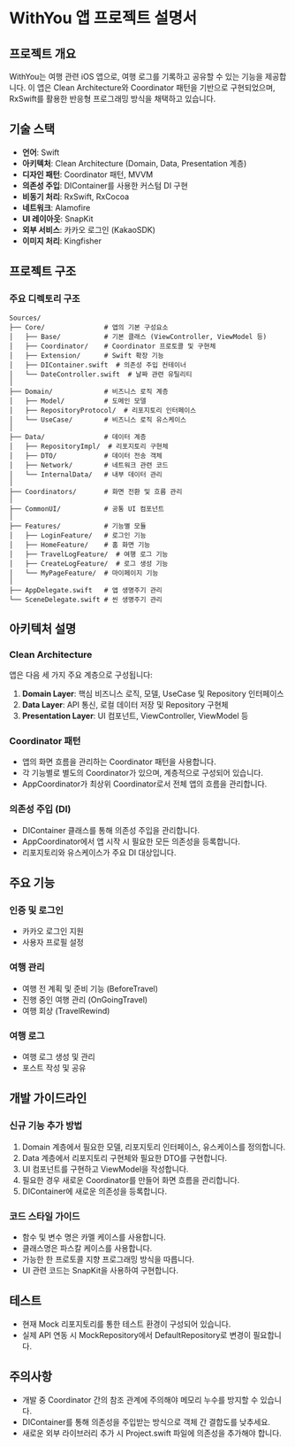 # WithYou 앱 프로젝트 설명서

## 프로젝트 개요
WithYou는 여행 관련 iOS 앱으로, 여행 로그를 기록하고 공유할 수 있는 기능을 제공합니다. 이 앱은 Clean Architecture와 Coordinator 패턴을 기반으로 구현되었으며, RxSwift를 활용한 반응형 프로그래밍 방식을 채택하고 있습니다.

## 기술 스택
- **언어**: Swift
- **아키텍처**: Clean Architecture (Domain, Data, Presentation 계층)
- **디자인 패턴**: Coordinator 패턴, MVVM
- **의존성 주입**: DIContainer를 사용한 커스텀 DI 구현
- **비동기 처리**: RxSwift, RxCocoa
- **네트워크**: Alamofire
- **UI 레이아웃**: SnapKit
- **외부 서비스**: 카카오 로그인 (KakaoSDK)
- **이미지 처리**: Kingfisher

## 프로젝트 구조

### 주요 디렉토리 구조
```
Sources/
├── Core/               # 앱의 기본 구성요소
│   ├── Base/           # 기본 클래스 (ViewController, ViewModel 등)
│   ├── Coordinator/    # Coordinator 프로토콜 및 구현체
│   ├── Extension/      # Swift 확장 기능
│   ├── DIContainer.swift  # 의존성 주입 컨테이너
│   └── DateController.swift  # 날짜 관련 유틸리티
│
├── Domain/             # 비즈니스 로직 계층
│   ├── Model/          # 도메인 모델
│   ├── RepositoryProtocol/  # 리포지토리 인터페이스
│   └── UseCase/        # 비즈니스 로직 유스케이스
│
├── Data/               # 데이터 계층
│   ├── RepositoryImpl/  # 리포지토리 구현체
│   ├── DTO/            # 데이터 전송 객체
│   ├── Network/        # 네트워크 관련 코드
│   └── InternalData/   # 내부 데이터 관리
│
├── Coordinators/       # 화면 전환 및 흐름 관리
│
├── CommonUI/           # 공통 UI 컴포넌트
│
├── Features/           # 기능별 모듈
│   ├── LoginFeature/   # 로그인 기능
│   ├── HomeFeature/    # 홈 화면 기능
│   ├── TravelLogFeature/  # 여행 로그 기능
│   ├── CreateLogFeature/  # 로그 생성 기능
│   └── MyPageFeature/  # 마이페이지 기능
│
├── AppDelegate.swift   # 앱 생명주기 관리
└── SceneDelegate.swift # 씬 생명주기 관리
```

## 아키텍처 설명

### Clean Architecture
앱은 다음 세 가지 주요 계층으로 구성됩니다:
1. **Domain Layer**: 핵심 비즈니스 로직, 모델, UseCase 및 Repository 인터페이스
2. **Data Layer**: API 통신, 로컬 데이터 저장 및 Repository 구현체
3. **Presentation Layer**: UI 컴포넌트, ViewController, ViewModel 등

### Coordinator 패턴
- 앱의 화면 흐름을 관리하는 Coordinator 패턴을 사용합니다.
- 각 기능별로 별도의 Coordinator가 있으며, 계층적으로 구성되어 있습니다.
- AppCoordinator가 최상위 Coordinator로서 전체 앱의 흐름을 관리합니다.

### 의존성 주입 (DI)
- DIContainer 클래스를 통해 의존성 주입을 관리합니다.
- AppCoordinator에서 앱 시작 시 필요한 모든 의존성을 등록합니다.
- 리포지토리와 유스케이스가 주요 DI 대상입니다.

## 주요 기능

### 인증 및 로그인
- 카카오 로그인 지원
- 사용자 프로필 설정

### 여행 관리
- 여행 전 계획 및 준비 기능 (BeforeTravel)
- 진행 중인 여행 관리 (OnGoingTravel)
- 여행 회상 (TravelRewind)

### 여행 로그
- 여행 로그 생성 및 관리
- 포스트 작성 및 공유

## 개발 가이드라인

### 신규 기능 추가 방법
1. Domain 계층에서 필요한 모델, 리포지토리 인터페이스, 유스케이스를 정의합니다.
2. Data 계층에서 리포지토리 구현체와 필요한 DTO를 구현합니다.
3. UI 컴포넌트를 구현하고 ViewModel을 작성합니다.
4. 필요한 경우 새로운 Coordinator를 만들어 화면 흐름을 관리합니다.
5. DIContainer에 새로운 의존성을 등록합니다.

### 코드 스타일 가이드
- 함수 및 변수 명은 카멜 케이스를 사용합니다.
- 클래스명은 파스칼 케이스를 사용합니다.
- 가능한 한 프로토콜 지향 프로그래밍 방식을 따릅니다.
- UI 관련 코드는 SnapKit을 사용하여 구현합니다.

## 테스트
- 현재 Mock 리포지토리를 통한 테스트 환경이 구성되어 있습니다.
- 실제 API 연동 시 MockRepository에서 DefaultRepository로 변경이 필요합니다.

## 주의사항
- 개발 중 Coordinator 간의 참조 관계에 주의해야 메모리 누수를 방지할 수 있습니다.
- DIContainer를 통해 의존성을 주입받는 방식으로 객체 간 결합도를 낮추세요.
- 새로운 외부 라이브러리 추가 시 Project.swift 파일에 의존성을 추가해야 합니다.
